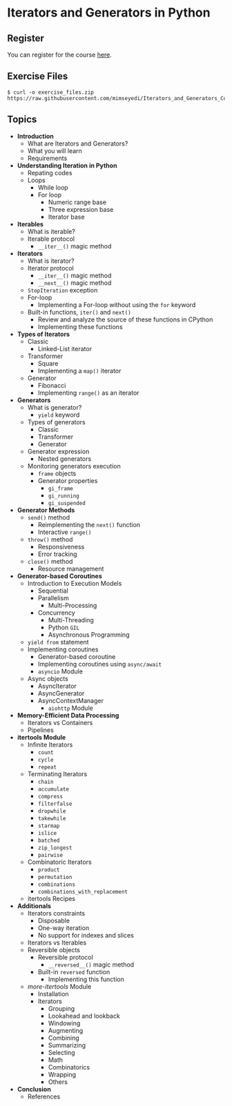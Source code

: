 # Iterators and Generators in Python

## Register
You can register for the course [here](#).

## Exercise Files
```
$ curl -o exercise_files.zip https://raw.githubusercontent.com/mimseyedi/Iterators_and_Generators_Course/master/exercise_files.zip
```

## Topics

* **Introduction**
  * What are Iterators and Generators?
  * What you will learn
  * Requirements
* **Understanding Iteration in Python**
  * Repating codes
  * Loops
    * While loop
    * For loop
      * Numeric range base
      * Three expression base
      * Iterator base
* **Iterables**
  * What is iterable?
  * Iterable protocol
    * `__iter__()` magic method
* **Iterators**
  * What is iterator?
  * Iterator protocol
    * `__iter__()` magic method
    * `__next__()` magic method
  * `StopIteration` exception
  * For-loop
    * Implementing a For-loop without using the `for` keyword
  * Built-in functions, `iter()` and `next()`
    * Review and analyze the source of these functions in CPython
    * Implementing these functions
* **Types of Iterators**
  * Classic
    * Linked-List iterator
  * Transformer
    * Square
    * Implementing a `map()` iterator
  * Generator
    * Fibonacci
    * Implementing `range()` as an iterator
* **Generators**
  * What is generator?
    * `yield` keyword
  * Types of generators
    * Classic
    * Transformer
    * Generator
  * Generator expression
    * Nested generators
  * Monitoring generators execution
    * `frame` objects
    * Generator properties
      * `gi_frame`
      * `gi_running`
      * `gi_suspended`
* **Generator Methods**
  * `send()` method
    * Reimplementing the `next()` function
    * Interactive `range()`
  * `throw()` method
    * Responsiveness
    * Error tracking
  * `close()` method
    * Resource management
* **Generator-based Coroutines**
  * Introduction to Execution Models
    * Sequential
    * Parallelism
      * Multi-Processing
    * Concurrency
      * Multi-Threading
      * Python `GIL`
      * Asynchronous Programming
  * `yield from` statement
  * Implementing coroutines
    * Generator-based coroutine
    * Implementing coroutines using `async/await`
    * `asyncio` Module
  * Async objects
    * AsyncIterator
    * AsyncGenerator
    * AsyncContextManager
      * `aiohttp` Module
* **Memory-Efficient Data Processing**
  * Iterators vs Containers
  * Pipelines
* **itertools Module**
  * Infinite Iterators
    * `count`
    * `cycle`
    * `repeat`
  * Terminating Iterators
    * `chain`
    * `accumulate`
    * `compress`
    * `filterfalse`
    * `dropwhile`
    * `takewhile`
    * `starmap`
    * `islice`
    * `batched`
    * `zip_longest`
    * `pairwise`
  * Combinatoric Iterators
    * `product`
    * `permutation`
    * `combinations`
    * `combinations_with_replacement`
  * itertools Recipes
* **Additionals**
  * Iterators constraints
    * Disposable
    * One-way iteration
    * No support for indexes and slices
  * Iterators vs Iterables
  * Reversible objects
    * Reversible protocol
      * `__reversed__()` magic method
    * Built-in `reversed` function
      * Implementing this function
  * *more-itertools* Module
    * Installation
    * Iterators
      * Grouping
      * Lookahead and lookback
      * Windowing
      * Augmenting
      * Combining
      * Summarizing
      * Selecting
      * Math
      * Combinatorics
      * Wrapping
      * Others
* **Conclusion**
  * References
